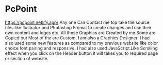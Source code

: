 # PcPoint
https://pcpoint.netlify.app/
Any one Can Contact me top take the source files like Ilustrator and Photoshop Fromat
to create changes  and use their own content and logos etc.
All these Graphics are Created by me.Some are Copied but Most of the are Custom.
I am also a Graphics Designer.
I had also used some new features as compared to my previous website like
color choice font pairing and responsive.
I had also used JavaScript.Like Scrolling effect when you click on the Header button
it will takes you to required page or section of website.
